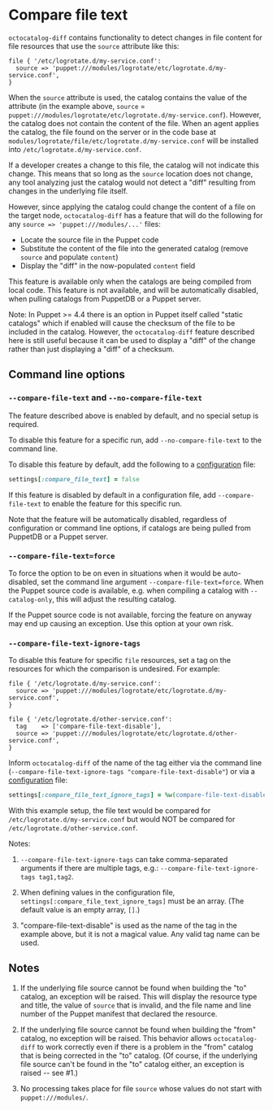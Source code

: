 # Compare file text

`octocatalog-diff` contains functionality to detect changes in file content for file resources that use the `source` attribute like this:

```
file { '/etc/logrotate.d/my-service.conf':
  source => 'puppet:///modules/logrotate/etc/logrotate.d/my-service.conf',
}
```

When the `source` attribute is used, the catalog contains the value of the attribute (in the example above, `source` = `puppet:///modules/logrotate/etc/logrotate.d/my-service.conf`). However, the catalog does not contain the content of the file. When an agent applies the catalog, the file found on the server or in the code base at `modules/logrotate/file/etc/logrotate.d/my-service.conf` will be installed into `/etc/logrotate.d/my-service.conf`.

If a developer creates a change to this file, the catalog will not indicate this change. This means that so long as the `source` location does not change, any tool analyzing just the catalog would not detect a "diff" resulting from changes in the underlying file itself.

However, since applying the catalog could change the content of a file on the target node, `octocatalog-diff` has a feature that will do the following for any `source => 'puppet:///modules/...'` files:

- Locate the source file in the Puppet code
- Substitute the content of the file into the generated catalog (remove `source` and populate `content`)
- Display the "diff" in the now-populated `content` field

This feature is available only when the catalogs are being compiled from local code. This feature is not available, and will be automatically disabled, when pulling catalogs from PuppetDB or a Puppet server.

Note: In Puppet >= 4.4 there is an option in Puppet itself called "static catalogs" which if enabled will cause the checksum of the file to be included in the catalog. However, the `octocatalog-diff` feature described here is still useful because it can be used to display a "diff" of the change rather than just displaying a "diff" of a checksum.

## Command line options

### `--compare-file-text` and `--no-compare-file-text`

The feature described above is enabled by default, and no special setup is required.

To disable this feature for a specific run, add `--no-compare-file-text` to the command line.

To disable this feature by default, add the following to a [configuration](/doc/configuration.md) file:

```ruby
settings[:compare_file_text] = false
```

If this feature is disabled by default in a configuration file, add `--compare-file-text` to enable the feature for this specific run.

Note that the feature will be automatically disabled, regardless of configuration or command line options, if catalogs are being pulled from PuppetDB or a Puppet server.

### `--compare-file-text=force`

To force the option to be on even in situations when it would be auto-disabled, set the command line argument `--compare-file-text=force`. When the Puppet source code is available, e.g. when compiling a catalog with `--catalog-only`, this will adjust the resulting catalog.

If the Puppet source code is not available, forcing the feature on anyway may end up causing an exception. Use this option at your own risk.

### `--compare-file-text-ignore-tags`

To disable this feature for specific `file` resources, set a tag on the resources for which the comparison is undesired. For example:

```
file { '/etc/logrotate.d/my-service.conf':
  source => 'puppet:///modules/logrotate/etc/logrotate.d/my-service.conf',
}

file { '/etc/logrotate.d/other-service.conf':
  tag    => ['compare-file-text-disable'],
  source => 'puppet:///modules/logrotate/etc/logrotate.d/other-service.conf',
}
```

Inform `octocatalog-diff` of the name of the tag either via the command line (`--compare-file-text-ignore-tags "compare-file-text-disable"`) or via a [configuration](/doc/configuration.md) file:

```ruby
settings[:compare_file_text_ignore_tags] = %w(compare-file-text-disable)
```

With this example setup, the file text would be compared for `/etc/logrotate.d/my-service.conf` but would NOT be compared for `/etc/logrotate.d/other-service.conf`.

Notes:

1. `--compare-file-text-ignore-tags` can take comma-separated arguments if there are multiple tags, e.g.: `--compare-file-text-ignore-tags tag1,tag2`.

1. When defining values in the configuration file, `settings[:compare_file_text_ignore_tags]` must be an array. (The default value is an empty array, `[]`.)

1. "compare-file-text-disable" is used as the name of the tag in the example above, but it is not a magical value. Any valid tag name can be used.

## Notes

1. If the underlying file source cannot be found when building the "to" catalog, an exception will be raised. This will display the resource type and title, the value of `source` that is invalid, and the file name and line number of the Puppet manifest that declared the resource.

1. If the underlying file source cannot be found when building the "from" catalog, no exception will be raised. This behavior allows `octocatalog-diff` to work correctly even if there is a problem in the "from" catalog that is being corrected in the "to" catalog. (Of course, if the underlying file source can't be found in the "to" catalog either, an exception is raised -- see #1.)

1. No processing takes place for file `source` whose values do not start with `puppet:///modules/`.
